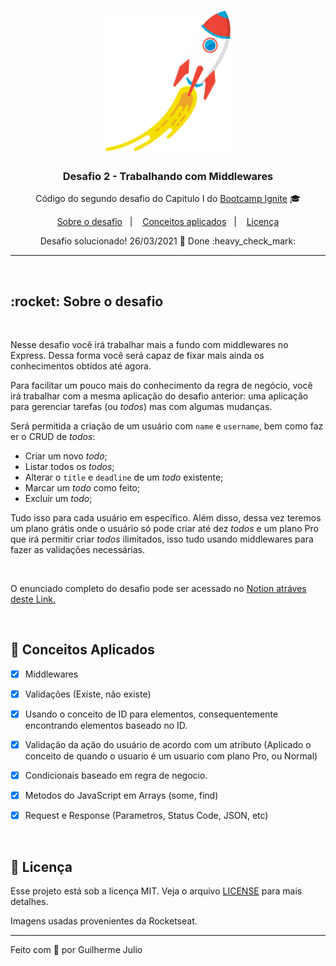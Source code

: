 <h1 align="center">
    <img alt="Ignite" src="/.github/foguete.png" width="200px" />
</h1>

<h3 align="center">
  Desafio 2 - Trabalhando com Middlewares
</h3>

<p align="center">Código do segundo desafio do Capitulo I do <a href="https://rocketseat.com.br/bootcamp">Bootcamp Ignite</a> 🎓</p>

<p align="center">
  <a href="#rocket-sobre-o-desafio">Sobre o desafio</a>&nbsp;&nbsp;&nbsp;|&nbsp;&nbsp;&nbsp;
  <a href="#space_invader-conceitps-aplicados">Conceitos aplicados</a>&nbsp;&nbsp;&nbsp;|&nbsp;&nbsp;&nbsp;
  <a href="#memo-licença">Licença</a>

  <p align="center">Desafio solucionado! 26/03/2021 🚀 Done :heavy_check_mark:</p>	
	
</p>

<hr>
<br/>

<h2>
  :rocket: Sobre o desafio
</h2>
<br>
<p>
Nesse desafio você irá trabalhar mais a fundo com middlewares no Express. Dessa forma você será capaz de fixar mais ainda os conhecimentos obtidos até agora. 

Para facilitar um pouco mais do conhecimento da regra de negócio, você irá trabalhar com a mesma aplicação do desafio anterior: uma aplicação para gerenciar tarefas (ou *todos*) mas com algumas mudanças.

Será permitida a criação de um usuário com `name` e `username`, bem como fazer o CRUD de *todos*:

- Criar um novo *todo*;
- Listar todos os *todos*;
- Alterar o `title` e `deadline` de um *todo* existente;
- Marcar um *todo* como feito;
- Excluir um *todo*;

Tudo isso para cada usuário em específico. Além disso, dessa vez teremos um plano grátis onde o usuário só pode criar até dez *todos* e um plano Pro que irá permitir criar *todos* ilimitados, isso tudo usando middlewares para fazer as validações necessárias.

<br>

O enunciado completo do desafio pode ser acessado no [Notion atráves deste Link.](https://www.notion.so/igniteguilhermejulio/Desafio-2-e6d1360e0b974b65a8d51597bc77e0d2)

</p>

<br>

## :space_invader: Conceitos Aplicados

- [X] Middlewares
- [X] Validações (Existe, não existe)
- [X] Usando o conceito de ID para elementos, consequentemente encontrando elementos baseado no ID.
- [X] Validação da ação do usuário de acordo com um atributo (Aplicado o conceito de quando o usuario é um usuario com plano Pro, ou Normal)
- [X] Condicionais baseado em regra de negocio.
- [X] Metodos do JavaScript em Arrays (some, find)
- [X] Request e Response (Parametros, Status Code, JSON, etc)

  
<br>

## :memo: Licença

Esse projeto está sob a licença MIT. Veja o arquivo [LICENSE](LICENSE) para mais detalhes.

Imagens usadas provenientes da Rocketseat.


---


Feito com 💜 por Guilherme Julio

